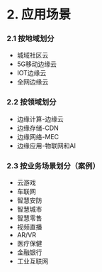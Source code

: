 # 2. 应用场景

### 2.1 按地域划分

* 城域社区云
* 5G移动边缘云
* IOT边缘云
* 全网边缘云

### 2.2 按领域划分

* 边缘计算-边缘云
* 边缘存储-CDN
* 边缘网络-MEC
* 边缘应用-物联网和AI

### 2.3 按业务场景划分（案例）

* 云游戏
* 车联网
* 智慧安防
* 智慧城市
* 智慧零售
* 视频直播
* AR/VR
* 医疗保健
* 金融银行
* 工业互联网



